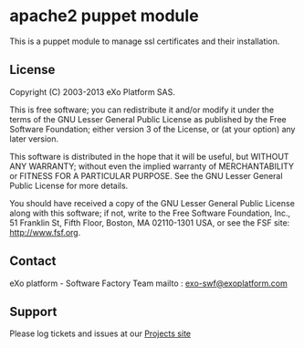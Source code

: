 apache2 puppet module
================

This is a puppet module to manage ssl certificates and their installation.

License
-------

Copyright (C) 2003-2013 eXo Platform SAS.

This is free software; you can redistribute it and/or modify it
under the terms of the GNU Lesser General Public License as
published by the Free Software Foundation; either version 3 of
the License, or (at your option) any later version.

This software is distributed in the hope that it will be useful,
but WITHOUT ANY WARRANTY; without even the implied warranty of
MERCHANTABILITY or FITNESS FOR A PARTICULAR PURPOSE. See the GNU
Lesser General Public License for more details.

You should have received a copy of the GNU Lesser General Public
License along with this software; if not, write to the Free
Software Foundation, Inc., 51 Franklin St, Fifth Floor, Boston, MA
02110-1301 USA, or see the FSF site: <http://www.fsf.org>.

Contact
-------

eXo platform - Software Factory Team 
mailto : <exo-swf@exoplatform.com>

Support
-------

Please log tickets and issues at our [Projects site](https://github.com/exo-puppet/exo-certificate)
